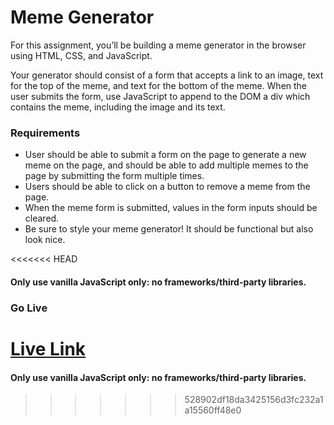 # Meme Generator
For this assignment, you’ll be building a meme generator in the browser using HTML, CSS, and JavaScript.

Your generator should consist of a form that accepts a link to an image, text for the top of the meme, and text for the bottom of the meme. When the user submits the form, use JavaScript to append to the DOM a div which contains the meme, including the image and its text.

### Requirements

- User should be able to submit a form on the page to generate a new meme on the page, and should be able to add multiple memes to the page by submitting the form multiple times.
- Users should be able to click on a button to remove a meme from the page.
- When the meme form is submitted, values in the form inputs should be cleared.
- Be sure to style your meme generator! It should be functional but also look nice.

<<<<<<< HEAD
#### Only use vanilla JavaScript only: no frameworks/third-party libraries.

### Go Live
[Live Link](https://mem-gen.netlify.app/) 
=======
#### Only use vanilla JavaScript only: no frameworks/third-party libraries.
>>>>>>> 528902df18da3425156d3fc232a1a15560ff48e0

